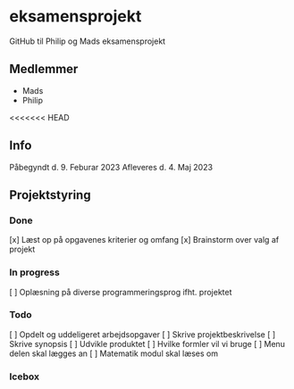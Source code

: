 # eksamensprojekt
GitHub til Philip og Mads eksamensprojekt

## Medlemmer 
- Mads 
- Philip 

<<<<<<< HEAD
## Info 
Påbegyndt d. 9. Feburar 2023
Afleveres d. 4. Maj 2023

## Projektstyring 

### Done 
[x] Læst op på opgavenes kriterier og omfang 
[x] Brainstorm over valg af projekt 

### In progress 
[ ] Oplæsning på diverse programmeringsprog ifht. projektet 

### Todo
[ ] Opdelt og uddeligeret arbejdsopgaver 
[ ] Skrive projektbeskrivelse 
[ ] Skrive synopsis 
[ ] Udvikle produktet
[ ] Hvilke formler vil vi bruge 
[ ] Menu delen skal lægges an 
[ ] Matematik modul skal læses om
### Icebox 
